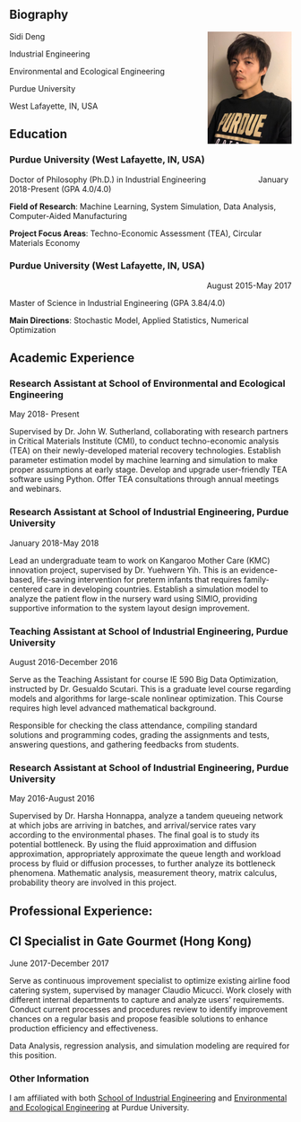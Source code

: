 <meta name="google-site-verification" content="wXw4iY7Q0ywPhGQbXhdnZ3VxrOAoKzdHihOsWPD9jcU" />

## Biography

Sidi Deng <img align = 'right' width = "150" src="/Image/Image.png" >




Industrial Engineering

Environmental and Ecological Engineering

Purdue University

West Lafayette, IN, USA


## Education


### Purdue University (West Lafayette, IN, USA)


Doctor of Philosophy (Ph.D.) in Industrial Engineering &emsp; &emsp; &emsp; &emsp; &emsp; January 2018-Present (GPA 4.0/4.0)

**Field of Research**: Machine Learning, System Simulation, Data Analysis, Computer-Aided Manufacturing

**Project Focus Areas**: Techno-Economic Assessment (TEA), Circular Materials Economy     



### Purdue University (West Lafayette, IN, USA)

<div align="right">August 2015-May 2017</div>

Master of Science in Industrial Engineering (GPA 3.84/4.0)

**Main Directions**: Stochastic Model, Applied Statistics, Numerical Optimization

## Academic Experience
### Research Assistant at School of Environmental and Ecological Engineering
May 2018- Present

Supervised by Dr. John W. Sutherland, collaborating with research partners in Critical Materials Institute (CMI), to conduct techno-economic analysis (TEA) on their newly-developed material recovery technologies. Establish parameter estimation model by machine learning and simulation to make proper assumptions at early stage. Develop and upgrade user-friendly TEA software using Python. Offer TEA consultations through annual meetings and webinars.

### Research Assistant at School of Industrial Engineering, Purdue University
January 2018-May 2018

Lead an undergraduate team to work on Kangaroo Mother Care (KMC) innovation project, supervised by Dr. Yuehwern Yih. This is an evidence-based, life-saving intervention for preterm infants that requires family-centered care in developing countries. Establish a simulation model to analyze the patient flow in the nursery ward using SIMIO, providing supportive information to the system layout design improvement.

### Teaching Assistant at School of Industrial Engineering, Purdue University
August 2016-December 2016

Serve as the Teaching Assistant for course IE 590 Big Data Optimization, instructed by Dr. Gesualdo Scutari. This is a graduate level course regarding models and algorithms for large-scale nonlinear optimization. This Course requires high level advanced mathematical background.

Responsible for checking the class attendance, compiling standard solutions and programming codes, grading the assignments and tests, answering questions, and gathering feedbacks from students. 

### Research Assistant at School of Industrial Engineering, Purdue University                                           
May 2016-August 2016

Supervised by Dr. Harsha Honnappa, analyze a tandem queueing network at which jobs are arriving in batches, and arrival/service rates vary according to the environmental phases. The final goal is to study its potential bottleneck. By using the fluid approximation and diffusion approximation, appropriately approximate the queue length and workload process by fluid or diffusion processes, to further analyze its bottleneck phenomena. Mathematic analysis, measurement theory, matrix calculus, probability theory are involved in this project.

## Professional Experience:
## CI Specialist in Gate Gourmet (Hong Kong)  
June 2017-December 2017

Serve as continuous improvement specialist to optimize existing airline food catering system, supervised by manager Claudio Micucci. Work closely with different internal departments to capture and analyze users’ requirements. Conduct current processes and procedures review to identify improvement chances on a regular basis and propose feasible solutions to enhance production efficiency and effectiveness. 

Data Analysis, regression analysis, and simulation modeling are required for this position.


### Other Information

I am affiliated with both [School of Industrial Engineering](https://engineering.purdue.edu/IE) and [Environmental and Ecological Engineering](https://engineering.purdue.edu/EEE) at Purdue University.

